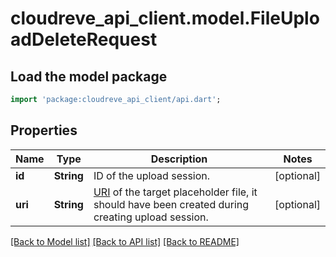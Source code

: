 # cloudreve_api_client.model.FileUploadDeleteRequest

## Load the model package
```dart
import 'package:cloudreve_api_client/api.dart';
```

## Properties
Name | Type | Description | Notes
------------ | ------------- | ------------- | -------------
**id** | **String** | ID of the upload session. | [optional] 
**uri** | **String** | [URI](https://docs.cloudreve.org/api/file-uri) of the target placeholder file, it should have been created during creating upload session. | [optional] 

[[Back to Model list]](../README.md#documentation-for-models) [[Back to API list]](../README.md#documentation-for-api-endpoints) [[Back to README]](../README.md)


